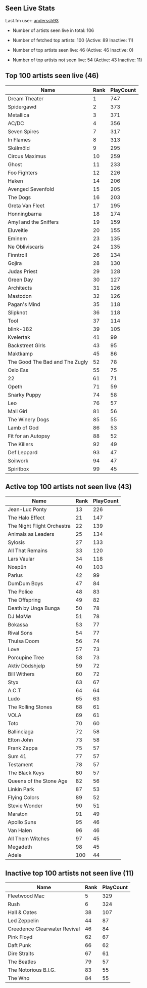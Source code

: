 ## Seen Live Stats

Last.fm user: [anderssh93](https://www.last.fm/user/anderssh93)

- Number of artists seen live in total: 106

- Number of fetched top artists: 100 (Active: 89 Inactive: 11)

- Number of top artists seen live: 46 (Active: 46 Inactive: 0)

- Number of top artists not seen live: 54 (Active: 43 Inactive: 11)

## Top 100 artists seen live (46)

Name                           | Rank | PlayCount
------------------------------ | ---- | ---------
Dream Theater                  | 1    | 747      
Spidergawd                     | 2    | 373      
Metallica                      | 3    | 371      
AC/DC                          | 4    | 356      
Seven Spires                   | 7    | 317      
In Flames                      | 8    | 313      
Skálmöld                       | 9    | 295      
Circus Maximus                 | 10   | 259      
Ghost                          | 11   | 233      
Foo Fighters                   | 12   | 226      
Haken                          | 14   | 206      
Avenged Sevenfold              | 15   | 205      
The Dogs                       | 16   | 203      
Greta Van Fleet                | 17   | 195      
Honningbarna                   | 18   | 174      
Amyl and the Sniffers          | 19   | 159      
Eluveitie                      | 20   | 155      
Eminem                         | 23   | 135      
Ne Obliviscaris                | 24   | 135      
Finntroll                      | 26   | 134      
Gojira                         | 28   | 130      
Judas Priest                   | 29   | 128      
Green Day                      | 30   | 127      
Architects                     | 31   | 126      
Mastodon                       | 32   | 126      
Pagan's Mind                   | 35   | 118      
Slipknot                       | 36   | 118      
Tool                           | 37   | 114      
blink-182                      | 39   | 105      
Kvelertak                      | 41   | 99       
Backstreet Girls               | 43   | 95       
Maktkamp                       | 45   | 86       
The Good The Bad and The Zugly | 52   | 78       
Oslo Ess                       | 55   | 75       
22                             | 61   | 71       
Opeth                          | 71   | 59       
Snarky Puppy                   | 74   | 58       
Leo                            | 76   | 57       
Mall Girl                      | 81   | 56       
The Winery Dogs                | 85   | 55       
Lamb of God                    | 86   | 53       
Fit for an Autopsy             | 88   | 52       
The Killers                    | 92   | 49       
Def Leppard                    | 93   | 47       
Soilwork                       | 94   | 47       
Spiritbox                      | 99   | 45       

## Active top 100 artists not seen live (43)

Name                       | Rank | PlayCount
-------------------------- | ---- | ---------
Jean-Luc Ponty             | 13   | 226      
The Halo Effect            | 21   | 147      
The Night Flight Orchestra | 22   | 139      
Animals as Leaders         | 25   | 134      
Sylosis                    | 27   | 133      
All That Remains           | 33   | 120      
Lars Vaular                | 34   | 118      
Nospūn                     | 40   | 103      
Parius                     | 42   | 99       
DumDum Boys                | 47   | 84       
The Police                 | 48   | 83       
The Offspring              | 49   | 82       
Death by Unga Bunga        | 50   | 78       
DJ MøMø                    | 51   | 78       
Bokassa                    | 53   | 77       
Rival Sons                 | 54   | 77       
Thulsa Doom                | 56   | 74       
Love                       | 57   | 73       
Porcupine Tree             | 58   | 73       
Aktiv Dödshjelp            | 59   | 72       
Bill Withers               | 60   | 72       
Styx                       | 63   | 67       
A.C.T                      | 64   | 64       
Ludo                       | 65   | 63       
The Rolling Stones         | 68   | 61       
VOLA                       | 69   | 61       
Toto                       | 70   | 60       
Ballinciaga                | 72   | 58       
Elton John                 | 73   | 58       
Frank Zappa                | 75   | 57       
Sum 41                     | 77   | 57       
Testament                  | 78   | 57       
The Black Keys             | 80   | 57       
Queens of the Stone Age    | 82   | 56       
Linkin Park                | 87   | 53       
Flying Colors              | 89   | 52       
Stevie Wonder              | 90   | 51       
Maraton                    | 91   | 49       
Apollo Suns                | 95   | 46       
Van Halen                  | 96   | 46       
All Them Witches           | 97   | 45       
Megadeth                   | 98   | 45       
Adele                      | 100  | 44       

## Inactive top 100 artists not seen live (11)

Name                         | Rank | PlayCount
---------------------------- | ---- | ---------
Fleetwood Mac                | 5    | 329      
Rush                         | 6    | 324      
Hall & Oates                 | 38   | 107      
Led Zeppelin                 | 44   | 87       
Creedence Clearwater Revival | 46   | 84       
Pink Floyd                   | 62   | 67       
Daft Punk                    | 66   | 62       
Dire Straits                 | 67   | 61       
The Beatles                  | 79   | 57       
The Notorious B.I.G.         | 83   | 55       
The Who                      | 84   | 55       
